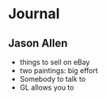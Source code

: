 # Journal


## Jason Allen

* things to sell on eBay
* two paintings: big effort
* Somebody to talk to
* GL allows you to